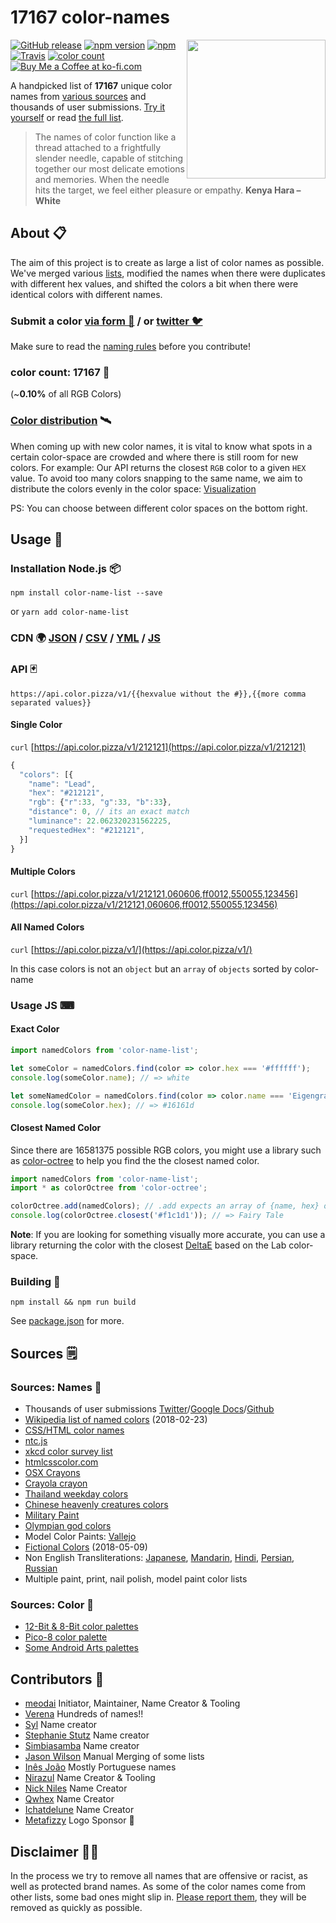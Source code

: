# __17167__ color-names

<img align="right" height="222" width="222" src="https://meodai.github.io/color-names/logo/cockatoo-fill.svg">

[![GitHub release](https://img.shields.io/github/release/meodai/color-names.svg)](https://github.com/meodai/color-names/)
[![npm version](https://img.shields.io/npm/v/color-name-list.svg)](https://www.npmjs.com/package/color-name-list)
[![npm](https://img.shields.io/npm/dt/color-name-list.svg)](https://www.npmjs.com/package/color-name-list)
[![Travis](https://img.shields.io/travis/meodai/color-names.svg)](https://travis-ci.org/meodai/color-names)
[![color count](https://img.shields.io/badge/17167-colors-orange.svg)](https://github.com/meodai/color-names/blob/master/src/colornames.csv)
[![Buy Me a Coffee at ko-fi.com](https://img.shields.io/badge/-Buy%20us%20a%20Coffee-orange.svg?colorB=593C1F&colorA=4e798d&logo=data%3Aimage%2Fpng%3Bbase64%2CiVBORw0KGgoAAAANSUhEUgAAAA4AAAAOCAYAAAAfSC3RAAAAVUlEQVR4AWNQtnJTQcZ%2Blb2fsWF0dQzYNRHWzIBdE2EDGGCaSNYI47x69fY%2FMRimnmiNyGqwavyflo6MaawRTTP1%2FIiM4dFBQBPl8UggyRHWSHYiBwCwA90T1NTlAQAAAABJRU5ErkJggg%3D%3D%0D%0A&logoWidth=14)](https://ko-fi.com/A530429S)

A handpicked list of __17167__ unique color names from [various sources](#sources-) and thousands of user submissions. [Try it yourself](http://codepen.io/meodai/full/mEvZRx/) or read [the full list](https://codepen.io/meodai/full/VMpNdQ/).

> The names of color function like a thread attached to a frightfully slender needle, capable of stitching together our most delicate emotions and memories. When the needle hits the target, we feel either pleasure or empathy. **Kenya Hara – White**

## About 📋
The aim of this project is to create as large a list of color names as possible. We've merged various [lists](#sources-), modified the names when there were duplicates with different hex values, and shifted the colors a bit when there were identical colors with different names.

### Submit a color [via form 🌈](https://docs.google.com/forms/d/e/1FAIpQLSfbS5D6owA4dQupJJ-6qhRzuxkjX9r2AliPMg-VR2V3NpGkQg/viewform) / or [twitter 🐦](https://codepen.io/meodai/full/ZXQzLb/)
Make sure to read the [naming rules](CONTRIBUTING.md) before you contribute!

### color count: __17167__ 🎉
(~__0.10%__ of all RGB Colors)

### [Color distribution](https://codepen.io/meodai/full/zdgXJj/) 🛰
When coming up with new color names, it is vital to know what spots in a certain color-space are crowded and where there is still room for new colors. For example: Our API returns the closest `RGB` color to a given `HEX` value. To avoid too many colors snapping to the same name, we aim to distribute the colors evenly in the color space: [Visualization](https://codepen.io/meodai/full/zdgXJj/)

PS: You can choose between different color spaces on the bottom right.

## Usage 📖
### Installation Node.js 📦
```shell
npm install color-name-list --save
```
or `yarn add color-name-list`

### CDN 🌍 [JSON](https://unpkg.com/color-name-list/dist/colornames.json) / [CSV](https://unpkg.com/color-name-list/dist/colornames.csv) / [YML](https://unpkg.com/color-name-list/dist/colornames.yaml) / [JS](https://unpkg.com/color-name-list/dist/colornames.umd.js)

### API 🃏
```url
https://api.color.pizza/v1/{{hexvalue without the #}},{{more comma separated values}}
```
#### Single Color
`curl` [https://api.color.pizza/v1/212121](https://api.color.pizza/v1/212121)

```javascript
{
  "colors": [{
    "name": "Lead",
    "hex": "#212121",
    "rgb": {"r":33, "g":33, "b":33},
    "distance": 0, // its an exact match
    "luminance": 22.062320231562225,
    "requestedHex": "#212121",
  }]
}
```
#### Multiple Colors
`curl` [https://api.color.pizza/v1/212121,060606,ff0012,550055,123456](https://api.color.pizza/v1/212121,060606,ff0012,550055,123456)

#### All Named Colors
`curl` [https://api.color.pizza/v1/](https://api.color.pizza/v1/)

In this case colors is not an `object` but an `array` of `objects` sorted by color-name

### Usage JS ⌨
#### Exact Color
```javascript
import namedColors from 'color-name-list';

let someColor = namedColors.find(color => color.hex === '#ffffff');
console.log(someColor.name); // => white

let someNamedColor = namedColors.find(color => color.name === 'Eigengrau')
console.log(someColor.hex); // => #16161d
```

#### Closest Named Color
Since there are 16581375 possible RGB colors, you might use a library such as [color-octree](https://github.com/caub/color-octree) to help you find the the closest named color.

```js
import namedColors from 'color-name-list';
import * as colorOctree from 'color-octree';

colorOctree.add(namedColors); // .add expects an array of {name, hex} objects, like color-name-list provides
console.log(colorOctree.closest('#f1c1d1')); // => Fairy Tale
```

**Note**: If you are looking for something visually more accurate, you
can use a library returning the color with the closest [DeltaE](https://github.com/zschuessler/DeltaE)
based on the Lab color-space.

### Building 🔨
```shell
npm install && npm run build
```

See [package.json](package.json#L6) for more.

## Sources 🗒
### Sources: Names 📇
- Thousands of user submissions [Twitter](https://codepen.io/meodai/full/ZXQzLb/)/[Google Docs](https://docs.google.com/forms/d/e/1FAIpQLSfbS5D6owA4dQupJJ-6qhRzuxkjX9r2AliPMg-VR2V3NpGkQg/viewform)/[Github](#contributors-)
- [Wikipedia list of named colors](https://en.wikipedia.org/wiki/List_of_colors:_A%E2%80%93F) (2018-02-23)
- [CSS/HTML color names](https://developer.mozilla.org/en/docs/Web/CSS/color_value)
- [ntc.js](http://chir.ag/projects/ntc/)
- [xkcd color survey list](https://blog.xkcd.com/2010/05/03/color-survey-results/)
- [htmlcsscolor.com](http://www.htmlcsscolor.com/color-names-rgb-values/A)
- [OSX Crayons](http://www.randomactsofsentience.com/2013/06/os-x-crayon-color-hex-table.html)
- [Crayola crayon](https://en.wikipedia.org/wiki/List_of_Crayola_crayon_colors)
- [Thailand weekday colors](https://en.wikipedia.org/wiki/Colors_of_the_day_in_Thailand)
- [Chinese heavenly creatures colors](https://en.wikipedia.org/wiki/Color_in_Chinese_culture)
- [Military Paint](http://paintref.com/cgi-bin/colorcodedisplay.cgi?manuf=Military)
- [Olympian god colors](http://www.hellenicgods.org/colors-associated-with-the-olympian-gods)
- Model Color Paints: [Vallejo](http://www.danbecker.info/minis/miniother/PaintCharts/VallejoModelColor.html)
- [Fictional Colors](https://en.wikipedia.org/wiki/List_of_fictional_colors#Identified_fictional_colors) (2018-05-09)
- Non English Transliterations: [Japanese](https://en.wikipedia.org/wiki/Traditional_colors_of_Japan), [Mandarin](http://www.fluentu.com/blog/chinese/2016/07/25/chinese-colors/), [Hindi](https://en.wikibooks.org/wiki/Hindi/Colors), [Persian](https://en.wikibooks.org/wiki/Persian/Phrasebook/Colors), [Russian](//github.com/AleksejDix)
- Multiple paint, print, nail polish, model paint color lists

### Sources: Color 🎨
- [12-Bit & 8-Bit color palettes](https://en.wikipedia.org/wiki/List_of_color_palettes)
- [Pico-8 color palette](https://www.lexaloffle.com/bbs/?tid=2101)
- [Some Android Arts palettes](http://androidarts.com/palette/)

## Contributors 🦑
- [meodai](//github.com/meodai) Initiator, Maintainer, Name Creator & Tooling
- [Verena](//github.com/yxklyx/) Hundreds of names!!
- [Syl](https://twitter.com/Gypsy_Syl) Name creator
- [Stephanie Stutz](https://www.behance.net/stephaniestutzart) Name creator
- [Simbiasamba](https://www.instagram.com/simbisamba/) Name creator
- [Jason Wilson](//github.com/SgiobairOg) Manual Merging of some lists
- [Inês João](https://www.inesjoao.me/) Mostly Portuguese names
- [Nirazul](//github.com/Nirazul) Name Creator & Tooling
- [Nick Niles](http://nickniles.com/) Name Creator
- [Qwhex](https://github.com/qwhex) Name Creator
- [Ichatdelune](https://www.reddit.com/user/Ichatdelune) Name Creator
- [Metafizzy](https://metafizzy.co/) Logo Sponsor 💖

## Disclaimer 👮🏾‍
In the process we try to remove all names that are offensive or racist, as well as protected brand names.
As some of the color names come from other lists, some bad ones might slip in. [Please report them](https://github.com/meodai/color-names/issues/new?title=Bad%20color%20name), they will be removed as quickly as possible.
